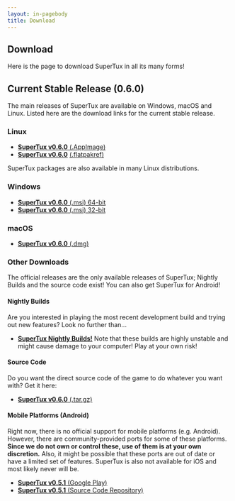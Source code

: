 ```yaml
---
layout: in-pagebody
title: Download
---
```


## Download

Here is the page to download SuperTux in all its many forms!

## Current Stable Release (0.6.0)

The main releases of SuperTux are available on Windows, macOS and Linux. Listed
here are the download links for the current stable release.

### Linux

- [**SuperTux v0.6.0** (.AppImage)](https://github.com/SuperTux/supertux/releases/download/v0.6.0/SuperTux_2-v0.6.0.glibc2.14-x86_64.AppImage)
- [**SuperTux v0.6.0**](https://flathub.org/apps/details/org.supertuxproject.SuperTux) [(.flatpakref)](https://flathub.org/repo/appstream/org.supertuxproject.SuperTux.flatpakref)

SuperTux packages are also available in many Linux distributions.

### Windows

- [**SuperTux v0.6.0** (.msi) 64-bit](https://github.com/SuperTux/supertux/releases/download/v0.6.0/SuperTux-v0.6.0-win64.msi)
- [**SuperTux v0.6.0** (.msi) 32-bit](https://github.com/SuperTux/supertux/releases/download/v0.6.0/SuperTux-v0.6.0-win32.msi)

### macOS

- [**SuperTux v0.6.0** (.dmg)](https://github.com/SuperTux/supertux/releases/download/v0.6.0/SuperTux-v0.6.0-Darwin.dmg)

### Other Downloads

The official releases are the only available releases of SuperTux; Nightly Builds 
and the source code exist! You can also get SuperTux for Android!

#### Nightly Builds

Are you interested in playing the most recent development build and trying out
new features? Look no further than...
- [**SuperTux Nightly Builds!**](https://download.supertux.org/)
Note that these builds are highly unstable and might cause damage to your computer! 
Play at your own risk! 

#### Source Code

Do you want the direct source code of the game to do whatever you want with?
Get it here:

- [**SuperTux v0.6.0** (.tar.gz)](https://github.com/SuperTux/supertux/releases/download/v0.6.0/SuperTux-v0.6.0-Source.tar.gz)

#### Mobile Platforms (Android)

Right now, there is no official support for mobile platforms (e.g. Android). 
However, there are community-provided ports for some of these platforms.
**Since we do not own or control these, use of them is at your own discretion.**
Also, it might be possible that these ports are out of date or have a limited
set of features. SuperTux is also not available for iOS and most likely never will be.

- [**SuperTux v0.5.1** (Google Play)](https://play.google.com/store/apps/details?id=org.lethargik.supertux2&hl=en)
- [**SuperTux v0.5.1** (Source Code Repository)](https://github.com/pelya/supertux)
